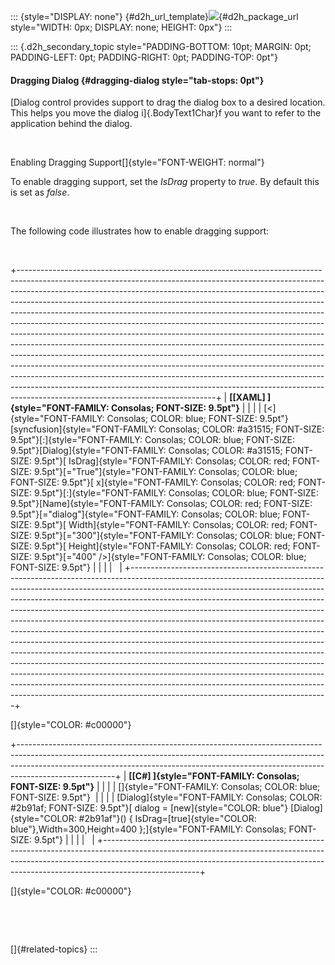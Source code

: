 ::: {style="DISPLAY: none"}
[](ms-xhelp:///?Id=d2h_url_template){#d2h_url_template}![](!package_url!){#d2h_package_url style="WIDTH: 0px; DISPLAY: none; HEIGHT: 0px"}
:::

::: {.d2h_secondary_topic style="PADDING-BOTTOM: 10pt; MARGIN: 0pt; PADDING-LEFT: 0pt; PADDING-RIGHT: 0pt; PADDING-TOP: 0pt"}
#### Dragging Dialog {#dragging-dialog style="tab-stops: 0pt"}

[Dialog control provides support to drag the dialog box to a desired location. This helps you move the dialog i]{.BodyText1Char}f you want to refer to the application behind the dialog.

      

Enabling Dragging Support[]{style="FONT-WEIGHT: normal"}

To enable dragging support, set the *IsDrag* property to *true*. By default this is set as *false*.

 

The following code illustrates how to enable dragging support:

 

+-------------------------------------------------------------------------------------------------------------------------------------------------------------------------------------------------------------------------------------------------------------------------------------------------------------------------------------------------------------------------------------------------------------------------------------------------------------------------------------------------------------------------------------------------------------------------------------------------------------------------------------------------------------------------------------------------------------------------------------------------------------------------------------------------------------------------------------------------------------------------------------------------------------------------------------------------------------------------------------------------------------------------+
| **[\[XAML\] ]{style="FONT-FAMILY: Consolas; FONT-SIZE: 9.5pt"}**                                                                                                                                                                                                                                                                                                                                                                                                                                                                                                                                                                                                                                                                                                                                                                                                                                                                                                                                                        |
|                                                                                                                                                                                                                                                                                                                                                                                                                                                                                                                                                                                                                                                                                                                                                                                                                                                                                                                                                                                                                         |
| [\<]{style="FONT-FAMILY: Consolas; COLOR: blue; FONT-SIZE: 9.5pt"}[syncfusion]{style="FONT-FAMILY: Consolas; COLOR: #a31515; FONT-SIZE: 9.5pt"}[:]{style="FONT-FAMILY: Consolas; COLOR: blue; FONT-SIZE: 9.5pt"}[Dialog]{style="FONT-FAMILY: Consolas; COLOR: #a31515; FONT-SIZE: 9.5pt"}[ IsDrag]{style="FONT-FAMILY: Consolas; COLOR: red; FONT-SIZE: 9.5pt"}[=\"True\"]{style="FONT-FAMILY: Consolas; COLOR: blue; FONT-SIZE: 9.5pt"}[ x]{style="FONT-FAMILY: Consolas; COLOR: red; FONT-SIZE: 9.5pt"}[:]{style="FONT-FAMILY: Consolas; COLOR: blue; FONT-SIZE: 9.5pt"}[Name]{style="FONT-FAMILY: Consolas; COLOR: red; FONT-SIZE: 9.5pt"}[=\"dialog\"]{style="FONT-FAMILY: Consolas; COLOR: blue; FONT-SIZE: 9.5pt"}[ Width]{style="FONT-FAMILY: Consolas; COLOR: red; FONT-SIZE: 9.5pt"}[=\"300\"]{style="FONT-FAMILY: Consolas; COLOR: blue; FONT-SIZE: 9.5pt"}[ Height]{style="FONT-FAMILY: Consolas; COLOR: red; FONT-SIZE: 9.5pt"}[=\"400\" /\>]{style="FONT-FAMILY: Consolas; COLOR: blue; FONT-SIZE: 9.5pt"} |
|                                                                                                                                                                                                                                                                                                                                                                                                                                                                                                                                                                                                                                                                                                                                                                                                                                                                                                                                                                                                                         |
|                                                                                                                                                                                                                                                                                                                                                                                                                                                                                                                                                                                                                                                                                                                                                                                                                                                                                                                                                                                                                         |
+-------------------------------------------------------------------------------------------------------------------------------------------------------------------------------------------------------------------------------------------------------------------------------------------------------------------------------------------------------------------------------------------------------------------------------------------------------------------------------------------------------------------------------------------------------------------------------------------------------------------------------------------------------------------------------------------------------------------------------------------------------------------------------------------------------------------------------------------------------------------------------------------------------------------------------------------------------------------------------------------------------------------------+

[]{style="COLOR: #c00000"} 

+------------------------------------------------------------------------------------------------------------------------------------------------------------------------------------------------------------------------------------------------------------------+
| **[\[C#\] ]{style="FONT-FAMILY: Consolas; FONT-SIZE: 9.5pt"}**                                                                                                                                                                                                   |
|                                                                                                                                                                                                                                                                  |
| []{style="FONT-FAMILY: Consolas; COLOR: blue; FONT-SIZE: 9.5pt"}                                                                                                                                                                                                 |
|                                                                                                                                                                                                                                                                  |
| [Dialog]{style="FONT-FAMILY: Consolas; COLOR: #2b91af; FONT-SIZE: 9.5pt"}[ dialog = [new]{style="COLOR: blue"} [Dialog]{style="COLOR: #2b91af"}() { IsDrag=[true]{style="COLOR: blue"},Width=300,Height=400 };]{style="FONT-FAMILY: Consolas; FONT-SIZE: 9.5pt"} |
|                                                                                                                                                                                                                                                                  |
|                                                                                                                                                                                                                                                                  |
+------------------------------------------------------------------------------------------------------------------------------------------------------------------------------------------------------------------------------------------------------------------+

[]{style="COLOR: #c00000"} 

 

 

[]{#related-topics}
:::
